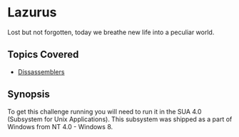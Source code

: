 # Lazurus
Lost but not forgotten, today we breathe new life into a peculiar world.
## Topics Covered

- [Dissassemblers](/reverse-engineering/what-are-disassemblers/)
## Synopsis

To get this challenge running you will need to run it in the SUA 4.0 (Subsystem for Unix Applications). This subsystem was shipped as a part of Windows from NT 4.0 - Windows 8.